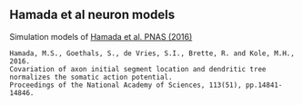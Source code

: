 ## Hamada et al neuron models

Simulation models of [Hamada et al. PNAS (2016)](https://www.pnas.org/content/113/51/14841.short)

```
Hamada, M.S., Goethals, S., de Vries, S.I., Brette, R. and Kole, M.H., 2016. 
Covariation of axon initial segment location and dendritic tree normalizes the somatic action potential. 
Proceedings of the National Academy of Sciences, 113(51), pp.14841-14846.
```

